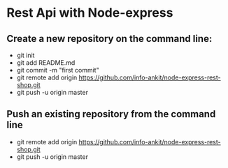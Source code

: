 # Rest Api with Node-express


## Create a new repository on the command line:

* git init
* git add README.md
* git commit -m "first commit"
* git remote add origin https://github.com/info-ankit/node-express-rest-shop.git
* git push -u origin master

## Push an existing repository from the command line

* git remote add origin https://github.com/info-ankit/node-express-rest-shop.git
* git push -u origin master
